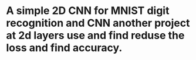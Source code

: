 # A simple 2D CNN for MNIST digit recognition and CNN another project at 2d layers use and find reduse the loss and find accuracy.
